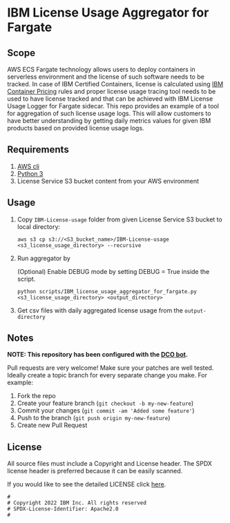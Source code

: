# IBM License Usage Aggregator for Fargate

## Scope

AWS ECS Fargate technology allows users to deploy containers in serverless environment and the license of such software needs to be tracked.
In case of IBM Certified Containers, license is calculated using [IBM Container Pricing](https://www.ibm.com/software/passportadvantage/containerlicenses.html)
rules and proper license usage tracing tool needs to be used to have license
tracked and that can be achieved with IBM License Usage Logger for Fargate sidecar.
This repo provides an example of a tool for aggregation of such license usage logs.
This will allow customers to have better understanding by getting daily metrics values for given IBM products based on provided license usage logs.

## Requirements

1. [AWS cli](https://docs.aws.amazon.com/cli/latest/userguide/getting-started-install.html)
2. [Python 3](https://www.python.org/downloads/)
3. License Service S3 bucket content from your AWS environment

## Usage

1. Copy `IBM-License-usage` folder from given License Service S3 bucket to local directory:

   ```aws s3 cp s3://<S3_bucket_name>/IBM-License-usage <s3_license_usage_directory> --recursive```

1. Run aggregator by

   (Optional) Enable DEBUG mode by setting DEBUG = True inside the script.

   ```python scripts/IBM_license_usage_aggregator_for_fargate.py <s3_license_usage_directory> <output_directory>```

1. Get csv files with daily aggregated license usage from the `output-directory`

## Notes

**NOTE: This repository has been configured with the [DCO bot](https://github.com/probot/dco).**

Pull requests are very welcome! Make sure your patches are well tested.
Ideally create a topic branch for every separate change you make. For
example:

1. Fork the repo
1. Create your feature branch (`git checkout -b my-new-feature`)
1. Commit your changes (`git commit -am 'Added some feature'`)
1. Push to the branch (`git push origin my-new-feature`)
1. Create new Pull Request

## License

All source files must include a Copyright and License header. The SPDX license header is
preferred because it can be easily scanned.

If you would like to see the detailed LICENSE click [here](LICENSE).

```text
#
# Copyright 2022 IBM Inc. All rights reserved
# SPDX-License-Identifier: Apache2.0
#
```
